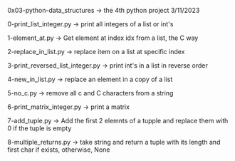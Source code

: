
0x03-python-data_structures -> the 4th python project 3/11/2023


0-print_list_integer.py -> print all integers of a list or int's


1-element_at.py -> Get element at index idx from a list, the C way


2-replace_in_list.py -> replace item on a list at specific index


3-print_reversed_list_integer.py -> print int's in a list in reverse order


4-new_in_list.py -> replace an element in a copy of a list


5-no_c.py -> remove all c and C characters from a string


6-print_matrix_integer.py -> print a matrix


7-add_tuple.py -> Add the first 2 elemnts of a tupple and replace them with 0 if the tuple is empty


8-multiple_returns.py -> take string and return a tuple with its length and first char if exists, otherwise, None
